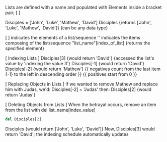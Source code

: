 Lists are defined with a name and populated with Elements inside a bracket pair; [ ]

Disciples = ['John', 'Luke', 'Mathew', 'David']
Disciples {returns ['John', 'Luke', 'Mathew', 'David']}
	{can be any data type}

[ ] indicates the elements of a list/sequence
'' indicates the items composing of the list/sequence
	"list_name"[index_of_list] {returns the specified element}

[ Indexing Lists ]
Disciples[3] {would return 'David'}
	{accessed the list's value by 'indexing the value 3'}
Disciples[-1] {would return 'David'}
	Disciples[-2] {would return 'Mathew'}
		{{ negatives count from the last item {-1} to the left in descending order }}
		{{ positives start from 0 }}

[ Replacing Objects in Lists ] 
If we wanted to remove Mathew and replace him with Judas, we'd:
Disciples[-2] = 'Judas'
	then:
Disciples[2] {would return 'Judas'}

[ Deleting Objects from Lists ]
When the betrayal occurs, remove an item from the list with del list_name[index_value]
```python
del Disciples[2]
```
Disciples {would return ['John', 'Luke', 'David']}
	Now, Disciples[3] would return 'David'; the indexing schedule automatically updates

